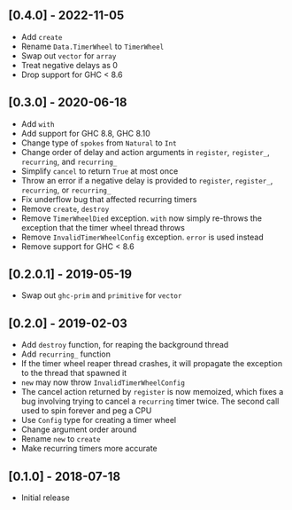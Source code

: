 ## [0.4.0] - 2022-11-05

- Add `create`
- Rename `Data.TimerWheel` to `TimerWheel`
- Swap out `vector` for `array`
- Treat negative delays as 0
- Drop support for GHC < 8.6

## [0.3.0] - 2020-06-18

- Add `with`
- Add support for GHC 8.8, GHC 8.10
- Change type of `spokes` from `Natural` to `Int`
- Change order of delay and action arguments in `register`, `register_`, `recurring`, and `recurring_`
- Simplify `cancel` to return `True` at most once
- Throw an error if a negative delay is provided to `register`, `register_`, `recurring`, or `recurring_`
- Fix underflow bug that affected recurring timers
- Remove `create`, `destroy`
- Remove `TimerWheelDied` exception. `with` now simply re-throws the exception that the timer wheel thread throws
- Remove `InvalidTimerWheelConfig` exception. `error` is used instead
- Remove support for GHC < 8.6

## [0.2.0.1] - 2019-05-19

- Swap out `ghc-prim` and `primitive` for `vector`

## [0.2.0] - 2019-02-03

- Add `destroy` function, for reaping the background thread
- Add `recurring_` function
- If the timer wheel reaper thread crashes, it will propagate the exception to
the thread that spawned it
- `new` may now throw `InvalidTimerWheelConfig`
- The cancel action returned by `register` is now memoized, which fixes a bug
involving trying to cancel a `recurring` timer twice. The second call used to
spin forever and peg a CPU
- Use `Config` type for creating a timer wheel
- Change argument order around
- Rename `new` to `create`
- Make recurring timers more accurate

## [0.1.0] - 2018-07-18

- Initial release
